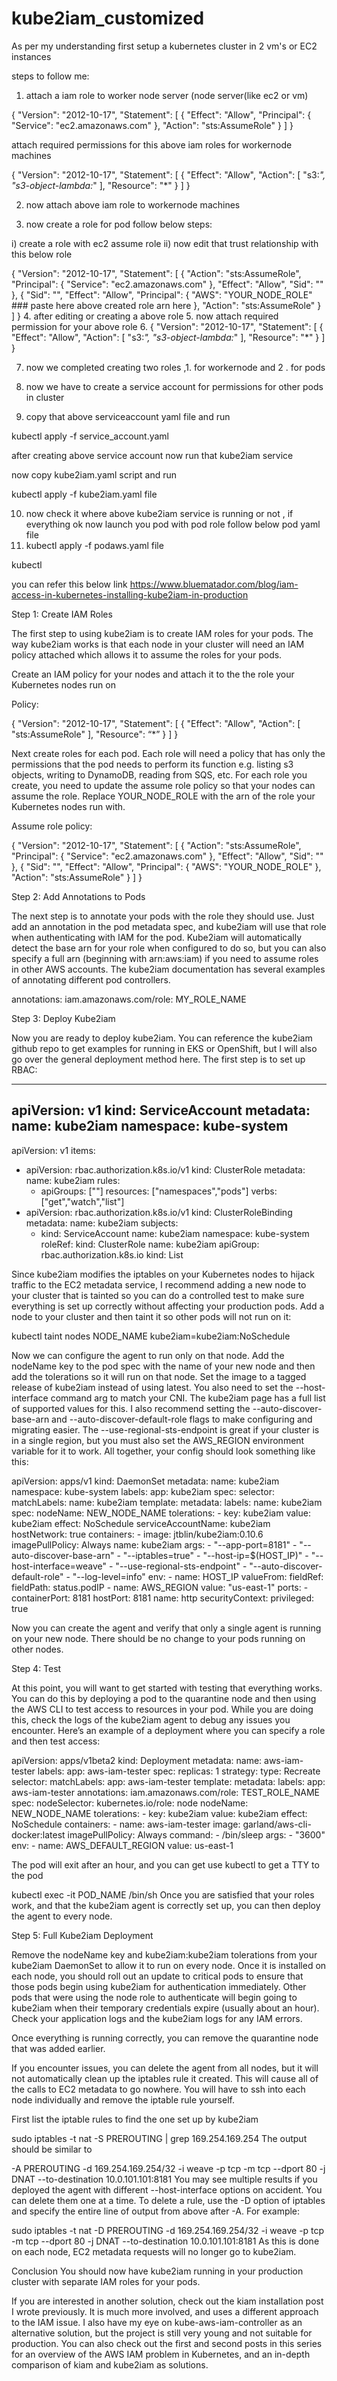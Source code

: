 # kube2iam_customized

As per my understanding first setup a kubernetes cluster in 2 vm's or EC2 instances

steps to follow me:

1. attach a iam role to worker node server (node server(like ec2 or vm)


{
  "Version": "2012-10-17",
  "Statement": [
    {
      "Effect": "Allow",
      "Principal": {
        "Service": "ec2.amazonaws.com"
      },
      "Action": "sts:AssumeRole"
    }
  ]
}


attach required permissions for this above iam roles for workernode machines

{
    "Version": "2012-10-17",
    "Statement": [
        {
            "Effect": "Allow",
            "Action": [
                "s3:*",
                "s3-object-lambda:*"
            ],
            "Resource": "*"
        }
    ]
}



2. now attach above iam role to workernode machines



4. now create a role for pod follow below steps:



  i) create a role with ec2 assume role
  ii) now edit that trust relationship with this below role

{
  "Version": "2012-10-17",
  "Statement": [
    {
      "Action": "sts:AssumeRole",
      "Principal": {
        "Service": "ec2.amazonaws.com"
      },
      "Effect": "Allow",
      "Sid": ""
    },
    {
      "Sid": "",
      "Effect": "Allow",
      "Principal": {
        "AWS": "YOUR_NODE_ROLE"  ###  paste here above created role arn here 
      },
      "Action": "sts:AssumeRole"
    }
  ]
}
4. after editing or  creating a above role
5. now attach required permission for your above role
6. {
    "Version": "2012-10-17",
    "Statement": [
        {
            "Effect": "Allow",
            "Action": [
                "s3:*",
                "s3-object-lambda:*"
            ],
            "Resource": "*"
        }
    ]
}

7. now we completed creating two roles ,1. for workernode and 2 . for pods

8. now we have to create a service account for permissions for other pods in cluster 
9. copy that above serviceaccount yaml file and run


kubectl apply -f service_account.yaml

after creating above service account now run that kube2iam service 



now copy  kube2iam.yaml script and run 

kubectl apply -f kube2iam.yaml file



10. now check it where above kube2iam service is running or not , if everything ok now launch you pod with pod role follow below pod yaml file
11. kubectl apply -f podaws.yaml file




kubectl 



















you can refer this below link
https://www.bluematador.com/blog/iam-access-in-kubernetes-installing-kube2iam-in-production


 

Step 1: Create IAM Roles



The first step to using kube2iam is to create IAM roles for your pods. The way kube2iam works is that each node in your cluster will need an IAM policy attached which allows it to assume the roles for your pods.

Create an IAM policy for your nodes and attach it to the the role your Kubernetes nodes run on

Policy:

{
  "Version": "2012-10-17",
  "Statement": [
    {
      "Effect": "Allow",
      "Action": [
        "sts:AssumeRole"
      ],
      "Resource": “*”
    }
  ]
}
 
Next create roles for each pod. Each role will need a policy that has only the permissions that the pod needs to perform its function e.g. listing s3 objects, writing to DynamoDB, reading from SQS, etc. For each role you create, you need to update the assume role policy so that your nodes can assume the role. Replace YOUR_NODE_ROLE with the arn of the role your Kubernetes nodes run with.

Assume role policy:

{
  "Version": "2012-10-17",
  "Statement": [
    {
      "Action": "sts:AssumeRole",
      "Principal": {
        "Service": "ec2.amazonaws.com"
      },
      "Effect": "Allow",
      "Sid": ""
    },
    {
      "Sid": "",
      "Effect": "Allow",
      "Principal": {
        "AWS": "YOUR_NODE_ROLE"
      },
      "Action": "sts:AssumeRole"
    }
  ]
}
 

Step 2: Add Annotations to Pods





The next step is to annotate your pods with the role they should use. Just add an annotation in the pod metadata spec, and kube2iam will use that role when authenticating with IAM for the pod. Kube2iam will automatically detect the base arn for your role when configured to do so, but you can also specify a full arn (beginning with arn:aws:iam) if you need to assume roles in other AWS accounts. The kube2iam documentation has several examples of annotating different pod controllers.

annotations:
   iam.amazonaws.com/role: MY_ROLE_NAME
 

Step 3: Deploy Kube2iam






Now you are ready to deploy kube2iam. You can reference the kube2iam github repo to get examples for running in EKS or OpenShift, but I will also go over the general deployment method here. The first step is to set up RBAC:

---
apiVersion: v1
kind: ServiceAccount
metadata:
  name: kube2iam
  namespace: kube-system
---
apiVersion: v1
items:
  - apiVersion: rbac.authorization.k8s.io/v1
    kind: ClusterRole
    metadata:
      name: kube2iam
    rules:
      - apiGroups: [""]
        resources: ["namespaces","pods"]
        verbs: ["get","watch","list"]
  - apiVersion: rbac.authorization.k8s.io/v1
    kind: ClusterRoleBinding
    metadata:
      name: kube2iam
    subjects:
    - kind: ServiceAccount
      name: kube2iam
      namespace: kube-system
    roleRef:
      kind: ClusterRole
      name: kube2iam
      apiGroup: rbac.authorization.k8s.io
kind: List
 
Since kube2iam modifies the iptables on your Kubernetes nodes to hijack traffic to the EC2 metadata service, I recommend adding a new node to your cluster that is tainted so you can do a controlled test to make sure everything is set up correctly without affecting your production pods. Add a node to your cluster and then taint it so other pods will not run on it:

kubectl taint nodes NODE_NAME kube2iam=kube2iam:NoSchedule 


Now we can configure the agent to run only on that node. Add the nodeName key to the pod spec with the name of your new node and then add the tolerations so it will run on that node. Set the image to a tagged release of kube2iam instead of using latest. You also need to set the --host-interface command arg to match your CNI. The kube2iam page has a full list of supported values for this. I also recommend setting the --auto-discover-base-arn and --auto-discover-default-role flags to make configuring and migrating easier. The --use-regional-sts-endpoint is great if your cluster is in a single region, but you must also set the AWS_REGION environment variable for it to work. All together, your config should look something like this:

apiVersion: apps/v1
kind: DaemonSet
metadata:
  name: kube2iam
  namespace: kube-system
  labels:
    app: kube2iam
spec:
  selector:
    matchLabels:
      name: kube2iam
  template:
    metadata:
      labels:
        name: kube2iam
    spec:
      nodeName: NEW_NODE_NAME
      tolerations:
       - key: kube2iam
         value: kube2iam
         effect: NoSchedule
      serviceAccountName: kube2iam
      hostNetwork: true
      containers:
        - image: jtblin/kube2iam:0.10.6
          imagePullPolicy: Always
          name: kube2iam
          args:
            - "--app-port=8181"
            - "--auto-discover-base-arn"
            - "--iptables=true"
            - "--host-ip=$(HOST_IP)"
            - "--host-interface=weave"
            - "--use-regional-sts-endpoint"
            - "--auto-discover-default-role"
            - "--log-level=info"
          env:
            - name: HOST_IP
              valueFrom:
                fieldRef:
                  fieldPath: status.podIP
            - name: AWS_REGION
              value: "us-east-1"
          ports:
            - containerPort: 8181
              hostPort: 8181
              name: http
          securityContext:
            privileged: true
 
Now you can create the agent and verify that only a single agent is running on your new node. There should be no change to your pods running on other nodes.

 


Step 4: Test





At this point, you will want to get started with testing that everything works. You can do this by deploying a pod to the quarantine node and then using the AWS CLI to test access to resources in your pod. While you are doing this, check the logs of the kube2iam agent to debug any issues you encounter. Here’s an example of a deployment where you can specify a role and then test access:

apiVersion: apps/v1beta2
kind: Deployment
metadata:
  name: aws-iam-tester
  labels:
    app: aws-iam-tester
spec:
  replicas: 1
  strategy:
    type: Recreate
  selector:
    matchLabels:
      app: aws-iam-tester
  template:
    metadata:
      labels:
        app: aws-iam-tester
      annotations:
        iam.amazonaws.com/role: TEST_ROLE_NAME
    spec:
      nodeSelector:
        kubernetes.io/role: node
      nodeName: NEW_NODE_NAME
      tolerations:
       - key: kube2iam
         value: kube2iam
         effect: NoSchedule
      containers:
      - name: aws-iam-tester
        image: garland/aws-cli-docker:latest
        imagePullPolicy: Always
        command:
          - /bin/sleep
        args:
          - "3600"
        env:
          - name: AWS_DEFAULT_REGION
            value: us-east-1
 
The pod will exit after an hour, and you can get use kubectl to get a TTY to the pod 

kubectl exec -it POD_NAME /bin/sh 
Once you are satisfied that your roles work, and that the kube2iam agent is correctly set up, you can then deploy the agent to every node.

 

Step 5: Full Kube2iam Deployment






Remove the nodeName key and kube2iam:kube2iam tolerations from your kube2iam DaemonSet to allow it to run on every node. Once it is installed on each node, you should roll out an update to critical pods to ensure that those pods begin using kube2iam for authentication immediately. Other pods that were using the node role to authenticate will begin going to kube2iam when their temporary credentials expire (usually about an hour). Check your application logs and the kube2iam logs for any IAM errors.

Once everything is running correctly, you can remove the quarantine node that was added earlier.

If you encounter issues, you can delete the agent from all nodes, but it will not automatically clean up the iptables rule it created. This will cause all of the calls to EC2 metadata to go nowhere. You will have to ssh into each node individually and remove the iptable rule yourself.

First list the iptable rules to find the one set up by kube2iam

sudo iptables -t nat -S PREROUTING | grep 169.254.169.254 
The output should be similar to

-A PREROUTING -d 169.254.169.254/32 -i weave -p tcp -m tcp --dport 80 -j DNAT --to-destination 10.0.101.101:8181 
You may see multiple results if you deployed the agent with different --host-interface options on accident. You can delete them one at a time. To delete a rule, use the -D option of iptables and specify the entire line of output from above after -A. For example:

sudo iptables -t nat -D PREROUTING -d 169.254.169.254/32 -i weave -p tcp -m tcp --dport 80 -j DNAT --to-destination 10.0.101.101:8181 
As this is done on each node, EC2 metadata requests will no longer go to kube2iam.

 

Conclusion
You should now have kube2iam running in your production cluster with separate IAM roles for your pods.

If you are interested in another solution, check out the kiam installation post I wrote previously. It is much more involved, and uses a different approach to the IAM issue. I also have my eye on kube-aws-iam-controller as an alternative solution, but the project is still very young and not suitable for production. You can also check out the first and second posts in this series for an overview of the AWS IAM problem in Kubernetes, and an in-depth comparison of kiam and kube2iam as solutions.
